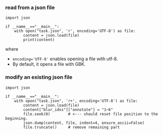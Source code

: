 ### read from a json file
```
import json

if __name__=="__main__":
    with open("task.json", 'r', encoding='UTF-8') as file:
        content = json.load(file)
        print(content)
```
where 
+ `encoding='UTF-8'` enables opening a file with utf-8.
+ By default, it opens a file with GBK.

### modify an existing json file
```
import json

if __name__=="__main__":
    with open("task.json", 'r+', encoding='UTF-8') as file:
        content = json.load(file)
        content["blur_idxs"]["annotate"] = "1~6"
        file.seek(0)        # <--- should reset file position to the beginning.
        json.dump(content, file, indent=4, ensure_ascii=False)
        file.truncate()     # remove remaining part
```
